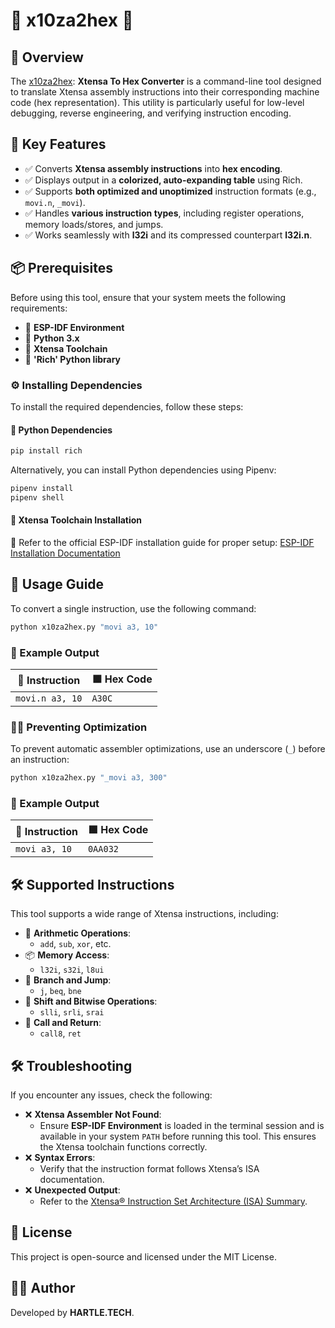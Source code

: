 # 🚧 x10za2hex 🧮

## 📜 Overview

The [x10za2hex](): **Xtensa To Hex Converter** is a command-line tool designed to translate Xtensa assembly instructions into their corresponding machine code (hex representation). This utility is particularly useful for low-level debugging, reverse engineering, and verifying instruction encoding.

## 🎯 Key Features

- ✅ Converts **Xtensa assembly instructions** into **hex encoding**.
- ✅ Displays output in a **colorized, auto-expanding table** using Rich.
- ✅ Supports **both optimized and unoptimized** instruction formats (e.g., `movi.n`, `_movi`).
- ✅ Handles **various instruction types**, including register operations, memory loads/stores, and jumps.
- ✅ Works seamlessly with **l32i** and its compressed counterpart **l32i.n**.

## 📦 Prerequisites

Before using this tool, ensure that your system meets the following requirements:

- 🔹 **ESP-IDF Environment**
- 🔹 **Python 3.x**
- 🔹 **Xtensa Toolchain**
- 🔹 **'Rich' Python library**

### ⚙️ Installing Dependencies

To install the required dependencies, follow these steps:

#### 🔹 Python Dependencies
```sh
pip install rich
```

Alternatively, you can install Python dependencies using Pipenv:
```sh
pipenv install
pipenv shell
```

#### 🔹 Xtensa Toolchain Installation
🧾 Refer to the official ESP-IDF installation guide for proper setup: [ESP-IDF Installation Documentation](https://docs.espressif.com/projects/esp-idf/en/latest/esp32/get-started/index.html)

## 🚀 Usage Guide

To convert a single instruction, use the following command:
```sh
python x10za2hex.py "movi a3, 10"
```

### 📌 Example Output

| **📜 Instruction** | **🟩 Hex Code** |
|--------------------|---------------|
| `movi.n a3, 10`    | `A30C`      |

### ✋🏻 Preventing Optimization

To prevent automatic assembler optimizations, use an underscore (`_`) before an instruction:
```sh
python x10za2hex.py "_movi a3, 300"
```

### 📌 Example Output

| **📜 Instruction** | **🟩 Hex Code** |
|--------------------|---------------|
| `movi a3, 10`    | `0AA032`      |

## 🛠️ Supported Instructions

This tool supports a wide range of Xtensa instructions, including:

- 🧮 **Arithmetic Operations**:
  - `add`, `sub`, `xor`, etc.
- 📦 **Memory Access**:
  - `l32i`, `s32i`, `l8ui`
- 🔀 **Branch and Jump**:
  - `j`, `beq`, `bne`
- 🔧 **Shift and Bitwise Operations**:
  - `slli`, `srli`, `srai`
- 🔁 **Call and Return**:
  - `call8`, `ret`

## 🛠️ Troubleshooting

If you encounter any issues, check the following:

- ❌ **Xtensa Assembler Not Found**:
  - Ensure **ESP-IDF Environment** is loaded in the terminal session and is available in your system `PATH` before running this tool. This ensures the Xtensa toolchain functions correctly.
- ❌ **Syntax Errors**:
  - Verify that the instruction format follows Xtensa’s ISA documentation.
- ❌ **Unexpected Output**:
  - Refer to the [Xtensa®️ Instruction Set Architecture (ISA) Summary](https://docs.espressif.com/projects/esp-idf/en/latest/esp32/get-started/index.html).

## 📜 License

This project is open-source and licensed under the MIT License.

## 👨‍💻 Author

Developed by **HARTLE.TECH**.
